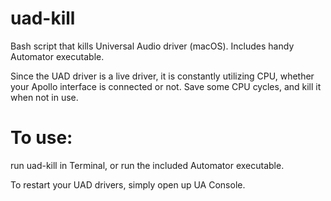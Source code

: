 # uad-kill
Bash script that kills Universal Audio driver (macOS). Includes handy Automator executable.

Since the UAD driver is a live driver, it is constantly utilizing CPU, whether your Apollo interface is connected or not. Save some CPU cycles, and kill it when not in use.

# To use:
run uad-kill in Terminal, or run the included Automator executable.

To restart your UAD drivers, simply open up UA Console.
